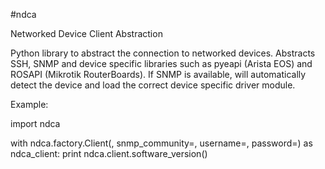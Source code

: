 #ndca

Networked Device Client Abstraction

Python library to abstract the connection to networked devices. Abstracts SSH, SNMP and device specific libraries such as pyeapi (Arista EOS) and ROSAPI (Mikrotik RouterBoards). If SNMP is available, will automatically detect the device and load the correct device specific driver module.

Example:

import ndca

with ndca.factory.Client(, snmp_community=, username=, password=) as ndca_client:
    print ndca.client.software_version()
